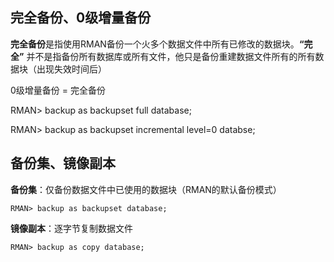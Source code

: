## 完全备份、0级增量备份

**完全备份**是指使用RMAN备份一个火多个数据文件中所有已修改的数据块。**“完全”** 并不是指备份所有数据库或所有文件，他只是备份重建数据文件所有的所有数据块（出现失效时间后）

0级增量备份 = 完全备份

RMAN> backup as backupset full database;

RMAN> backup as backupset incremental level=0 databse;

## 备份集、镜像副本

**备份集**：仅备份数据文件中已使用的数据块（RMAN的默认备份模式）

```
RMAN> backup as backupset database;
```

**镜像副本**：逐字节复制数据文件

```
RMAN> backup as copy database;
```

